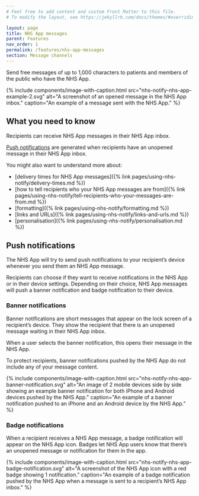 ```yaml
---
# Feel free to add content and custom Front Matter to this file.
# To modify the layout, see https://jekyllrb.com/docs/themes/#overriding-theme-defaults

layout: page
title: NHS App messages
parent: Features
nav_order: 1
permalink: /features/nhs-app-messages
section: Message channels
---
```


Send free messages of up to 1,000 characters to patients and members of the public who have the NHS App.

{% include components/image-with-caption.html
    src="nhs-notify-nhs-app-example-2.svg"
    alt="A screenshot of an opened message in the NHS App inbox."
    caption="An example of a message sent with the NHS App."
%}

## What you need to know

Recipients can receive NHS App messages in their NHS App inbox.

[Push notifications](#push-notifications) are generated when recipients have an unopened message in their NHS App inbox.

You might also want to understand more about:

- [delivery times for NHS App messages]({% link pages/using-nhs-notify/delivery-times.md %})
- [how to tell recipients who your NHS App messages are from]({% link pages/using-nhs-notify/tell-recipients-who-your-messages-are-from.md %})
- [formatting]({% link pages/using-nhs-notify/formatting.md %})
- [links and URLs]({% link pages/using-nhs-notify/links-and-urls.md %})
- [personalisation]({% link pages/using-nhs-notify/personalisation.md %})

## Push notifications

The NHS App will try to send push notifications to your recipient’s device whenever you send them an NHS App message.

Recipients can choose if they want to receive notifications in the NHS App or in their device settings. Depending on their choice, NHS App messages will push a banner notification and badge notification to their device.

### Banner notifications

Banner notifications are short messages that appear on the lock screen of a recipient’s device. They show the recipient that there is an unopened message waiting in their NHS App inbox.

When a user selects the banner notification, this opens their message in the NHS App.

To protect recipients, banner notifications pushed by the NHS App do not include any of your message content.

{% include components/image-with-caption.html
    src="nhs-notify-nhs-app-banner-notification.svg"
    alt="An image of 2 mobile devices side by side showing an example banner notification for both iPhone and Android devices pushed by the NHS App."
    caption="An example of a banner notification pushed to an iPhone and an Android device by the NHS App."
%}

### Badge notifications

When a recipient receives a NHS App message, a badge notification will appear on the NHS App icon. Badges let NHS App users know that there’s an unopened message or notification for them in the app.

{% include components/image-with-caption.html
    src="nhs-notify-nhs-app-badge-notification.svg"
    alt="A screenshot of the NHS App icon with a red badge showing 1 notification."
    caption="An example of a badge notification pushed by the NHS App when a message is sent to a recipient’s NHS App inbox."
%}
